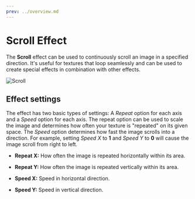 ```yaml
---
prev: ../overview.md
---
```

# Scroll Effect

The **Scroll** effect can be used to continuously scroll an image in a specified direction. It's useful for textures that loop seamlessly and can be used to create special effects in combination with other effects.

![Scroll](/wallpaper-engine-docs/img/effects/Scroll.gif)

## Effect settings

The effect has two basic types of settings: A *Repeat* option for each axis and a *Speed* option for each axis. The repeat option can be used to scale the image and determines how often your texture is "repeated" on its given space. The *Speed* option determines how fast the image scrolls into a direction. For example, setting *Speed X* to **1** and *Speed Y* to **0** will cause the image scroll from right to left.

* **Repeat X:** How often the image is repeated horizontally within its area.
* **Repeat Y:** How often the image is repeated vertically within its area.

* **Speed X:** Speed in horizontal direction.
* **Speed Y:** Speed in vertical direction.
